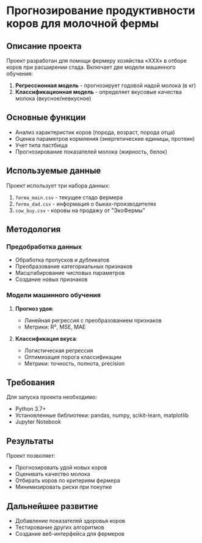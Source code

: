 # Прогнозирование продуктивности коров для молочной фермы

## Описание проекта
Проект разработан для помощи фермеру хозяйства «ХХХ» в отборе коров при расширении стада. Включает две модели машинного обучения:

1. **Регрессионная модель** - прогнозирует годовой надой молока (в кг)
2. **Классификационная модель** - определяет вкусовые качества молока (вкусное/невкусное)

## Основные функции
- Анализ характеристик коров (порода, возраст, порода отца)
- Оценка параметров кормления (энергетические единицы, протеин)
- Учет типа пастбища
- Прогнозирование показателей молока (жирность, белок)

## Используемые данные
Проект использует три набора данных:
1. `ferma_main.csv` - текущее стадо фермера
2. `ferma_dad.csv` - информация о быках-производителях
3. `cow_buy.csv` - коровы на продажу от "ЭкоФермы"

## Методология
### Предобработка данных
- Обработка пропусков и дубликатов
- Преобразование категориальных признаков
- Масштабирование числовых параметров
- Создание новых признаков

### Модели машинного обучения
1. **Прогноз удоя**:
   - Линейная регрессия с преобразованием признаков
   - Метрики: R², MSE, MAE

2. **Классификация вкуса**:
   - Логистическая регрессия
   - Оптимизация порога классификации
   - Метрики: точность, полнота, precision

## Требования
Для запуска проекта необходимо:
- Python 3.7+
- Установленные библиотеки: pandas, numpy, scikit-learn, matplotlib
- Jupyter Notebook

## Результаты
Проект позволяет:
- Прогнозировать удой новых коров
- Оценивать качество молока
- Отбирать коров по критериям фермера
- Минимизировать риски при покупке

## Дальнейшее развитие
- Добавление показателей здоровья коров
- Тестирование других алгоритмов
- Создание веб-интерфейса для фермеров
